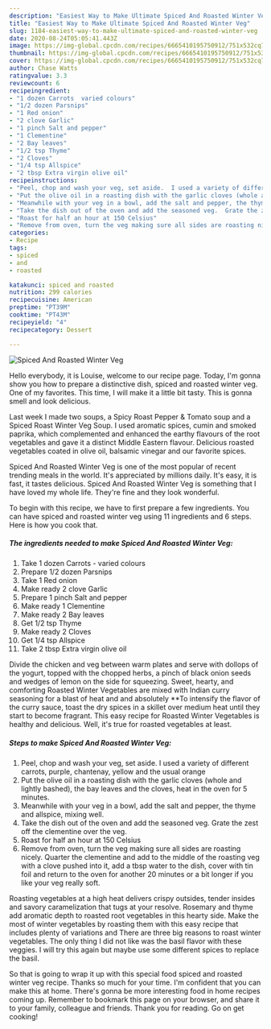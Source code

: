 ```yaml
---
description: "Easiest Way to Make Ultimate Spiced And Roasted Winter Veg"
title: "Easiest Way to Make Ultimate Spiced And Roasted Winter Veg"
slug: 1184-easiest-way-to-make-ultimate-spiced-and-roasted-winter-veg
date: 2020-08-24T05:05:41.443Z
image: https://img-global.cpcdn.com/recipes/6665410195750912/751x532cq70/spiced-and-roasted-winter-veg-recipe-main-photo.jpg
thumbnail: https://img-global.cpcdn.com/recipes/6665410195750912/751x532cq70/spiced-and-roasted-winter-veg-recipe-main-photo.jpg
cover: https://img-global.cpcdn.com/recipes/6665410195750912/751x532cq70/spiced-and-roasted-winter-veg-recipe-main-photo.jpg
author: Chase Watts
ratingvalue: 3.3
reviewcount: 6
recipeingredient:
- "1 dozen Carrots  varied colours"
- "1/2 dozen Parsnips"
- "1 Red onion"
- "2 clove Garlic"
- "1 pinch Salt and pepper"
- "1 Clementine"
- "2 Bay leaves"
- "1/2 tsp Thyme"
- "2 Cloves"
- "1/4 tsp Allspice"
- "2 tbsp Extra virgin olive oil"
recipeinstructions:
- "Peel, chop and wash your veg, set aside.  I used a variety of different carrots, purple, chantenay, yellow and the usual orange"
- "Put the olive oil in a roasting dish with the garlic cloves (whole and lightly bashed), the bay leaves and the cloves, heat in the oven for 5 minutes."
- "Meanwhile with your veg in a bowl, add the salt and pepper, the thyme and allspice, mixing well."
- "Take the dish out of the oven and add the seasoned veg.  Grate the zest off the clementine over the veg."
- "Roast for half an hour at 150 Celsius"
- "Remove from oven, turn the veg making sure all sides are roasting nicely.  Quarter the clementine and add to the middle of the roasting veg with a clove pushed into it, add a tbsp water to the dish, cover with tin foil and return to the oven for another 20 minutes or a bit longer if you like your veg really soft."
categories:
- Recipe
tags:
- spiced
- and
- roasted

katakunci: spiced and roasted 
nutrition: 299 calories
recipecuisine: American
preptime: "PT39M"
cooktime: "PT43M"
recipeyield: "4"
recipecategory: Dessert

---
```



![Spiced And Roasted Winter Veg](https://img-global.cpcdn.com/recipes/6665410195750912/751x532cq70/spiced-and-roasted-winter-veg-recipe-main-photo.jpg)

Hello everybody, it is Louise, welcome to our recipe page. Today, I'm gonna show you how to prepare a distinctive dish, spiced and roasted winter veg. One of my favorites. This time, I will make it a little bit tasty. This is gonna smell and look delicious.

Last week I made two soups, a Spicy Roast Pepper &amp; Tomato soup and a Spiced Roast Winter Veg Soup. I used aromatic spices, cumin and smoked paprika, which complemented and enhanced the earthy flavours of the root vegetables and gave it a distinct Middle Eastern flavour. Delicious roasted vegetables coated in olive oil, balsamic vinegar and our favorite spices.

Spiced And Roasted Winter Veg is one of the most popular of recent trending meals in the world. It's appreciated by millions daily. It's easy, it is fast, it tastes delicious. Spiced And Roasted Winter Veg is something that I have loved my whole life. They're fine and they look wonderful.


To begin with this recipe, we have to first prepare a few ingredients. You can have spiced and roasted winter veg using 11 ingredients and 6 steps. Here is how you cook that.

<!--inarticleads1-->

##### The ingredients needed to make Spiced And Roasted Winter Veg:

1. Take 1 dozen Carrots - varied colours
1. Prepare 1/2 dozen Parsnips
1. Take 1 Red onion
1. Make ready 2 clove Garlic
1. Prepare 1 pinch Salt and pepper
1. Make ready 1 Clementine
1. Make ready 2 Bay leaves
1. Get 1/2 tsp Thyme
1. Make ready 2 Cloves
1. Get 1/4 tsp Allspice
1. Take 2 tbsp Extra virgin olive oil


Divide the chicken and veg between warm plates and serve with dollops of the yogurt, topped with the chopped herbs, a pinch of black onion seeds and wedges of lemon on the side for squeezing. Sweet, hearty, and comforting Roasted Winter Vegetables are mixed with Indian curry seasoning for a blast of heat and and absolutely **To intensify the flavor of the curry sauce, toast the dry spices in a skillet over medium heat until they start to become fragrant. This easy recipe for Roasted Winter Vegetables is healthy and delicious. Well, it&#39;s true for roasted vegetables at least. 

<!--inarticleads2-->

##### Steps to make Spiced And Roasted Winter Veg:

1. Peel, chop and wash your veg, set aside.  I used a variety of different carrots, purple, chantenay, yellow and the usual orange
1. Put the olive oil in a roasting dish with the garlic cloves (whole and lightly bashed), the bay leaves and the cloves, heat in the oven for 5 minutes.
1. Meanwhile with your veg in a bowl, add the salt and pepper, the thyme and allspice, mixing well.
1. Take the dish out of the oven and add the seasoned veg.  Grate the zest off the clementine over the veg.
1. Roast for half an hour at 150 Celsius
1. Remove from oven, turn the veg making sure all sides are roasting nicely.  Quarter the clementine and add to the middle of the roasting veg with a clove pushed into it, add a tbsp water to the dish, cover with tin foil and return to the oven for another 20 minutes or a bit longer if you like your veg really soft.


Roasting vegetables at a high heat delivers crispy outsides, tender insides and savory caramelization that tugs at your resolve. Rosemary and thyme add aromatic depth to roasted root vegetables in this hearty side. Make the most of winter vegetables by roasting them with this easy recipe that includes plenty of variations and There are three big reasons to roast winter vegetables. The only thing I did not like was the basil flavor with these veggies. I will try this again but maybe use some different spices to replace the basil. 

So that is going to wrap it up with this special food spiced and roasted winter veg recipe. Thanks so much for your time. I'm confident that you can make this at home. There's gonna be more interesting food in home recipes coming up. Remember to bookmark this page on your browser, and share it to your family, colleague and friends. Thank you for reading. Go on get cooking!
